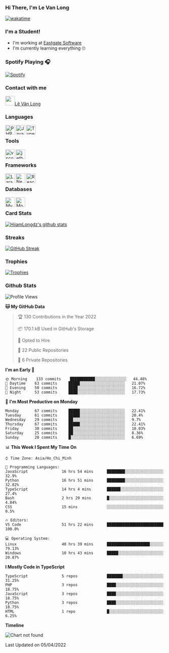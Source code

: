 ### Hi There, I'm Le Van Long 

[![wakatime](https://wakatime.com/badge/user/6843c55a-2a06-4fcd-8ddd-3f4718f8cf4d.svg)](https://wakatime.com/@6843c55a-2a06-4fcd-8ddd-3f4718f8cf4d)

### I'm a Student!
- I'm working at [Eastgate Software](https://eastgate-software.com/)
- I'm currently learning everything 🙄

### Spotify Playing 🎧
[![Spotify](https://spotify-readme-v2-ljjw4c8pd-hiiamlongdz.vercel.app/api/spotify)](https://open.spotify.com/user/312ooo2a5zz44sszdfjmqgjbgmsq)


### Contact with me

[<img src="https://img.icons8.com/dusk/64/000000/facebook-new--v2.png" width="30px"/>Lê Văn Long](https://www.facebook.com/HiiamLongdzz)

### Languages
<img align="left" alt="PHP" src="https://img.icons8.com/dusk/64/000000/php-logo.png" width="30px"/>
<img align="left" alt="JavaScript" src="https://img.icons8.com/dusk/64/000000/javascript.png" width="30px"/>
<img align="left" alt="TypeScript" src="https://img.icons8.com/typescript" width="30px" />
<br />

### Tools
<img align="left" alt="vscode" src="https://img.icons8.com/dusk/64/000000/visual-studio-code-2019.png" width="30px"/>
<img align="left" alt="jetbrain" src="https://camo.githubusercontent.com/8268dcfb76697dd53286590ec9b4385d7a0b89ce/68747470733a2f2f63646e2e6a7364656c6976722e6e65742f6e706d2f73696d706c652d69636f6e734076332f69636f6e732f6a6574627261696e732e737667" width="30px"/>
<br />

### Frameworks
<img align="left" alt="Laravel" src="https://img.icons8.com/ios/50/000000/laravel.png" width="30px"/>
<img align="left" alt="NestJS" src="https://d33wubrfki0l68.cloudfront.net/e937e774cbbe23635999615ad5d7732decad182a/26072/logo-small.ede75a6b.svg" width="30px" />
<img align="left" alt="ReactJS" src="https://img.icons8.com/dusk/64/000000/react.png" width="30px" />
<br />

### Databases
<img align="left" alt="MySQL" src="https://img.icons8.com/ios-filled/50/000000/mysql-logo.png" width="30px"/>
<img align="left" alt="MongoDB" src="https://webimages.mongodb.com/_com_assets/cms/kpo5kblefbjq79065-Horizontal_Default.svg?auto=format%252Ccompress" height="30px" />
<br />

### Card Stats
[![HiiamLongdz's github stats](https://github-readme-stats.vercel.app/api?username=HiiamLongdz&show_icons=true&theme=default)](#CardStats)

### Streaks
[![GitHub Streak](http://github-readme-streak-stats.herokuapp.com?user=HiiamLongdz)](#Streaks)

### Trophies
[![Trophies](https://github-profile-trophy.vercel.app/?username=HiiamLongdz&margin-w=10&theme=discord)](#Trophies)

### Github Stats
<!--START_SECTION:waka-->
![Profile Views](http://img.shields.io/badge/Profile%20Views-0-blue)

**🐱 My GitHub Data** 

> 🏆 130 Contributions in the Year 2022
 > 
> 📦 170.1 kB Used in GitHub's Storage 
 > 
> 💼 Opted to Hire
 > 
> 📜 22 Public Repositories 
 > 
> 🔑 6 Private Repositories  
 > 
**I'm an Early 🐤** 

```text
🌞 Morning    133 commits    ███████████░░░░░░░░░░░░░░   44.48% 
🌆 Daytime    63 commits     █████░░░░░░░░░░░░░░░░░░░░   21.07% 
🌃 Evening    50 commits     ████░░░░░░░░░░░░░░░░░░░░░   16.72% 
🌙 Night      53 commits     ████░░░░░░░░░░░░░░░░░░░░░   17.73%

```
📅 **I'm Most Productive on Monday** 

```text
Monday       67 commits     █████░░░░░░░░░░░░░░░░░░░░   22.41% 
Tuesday      61 commits     █████░░░░░░░░░░░░░░░░░░░░   20.4% 
Wednesday    29 commits     ██░░░░░░░░░░░░░░░░░░░░░░░   9.7% 
Thursday     67 commits     █████░░░░░░░░░░░░░░░░░░░░   22.41% 
Friday       30 commits     ██░░░░░░░░░░░░░░░░░░░░░░░   10.03% 
Saturday     25 commits     ██░░░░░░░░░░░░░░░░░░░░░░░   8.36% 
Sunday       20 commits     █░░░░░░░░░░░░░░░░░░░░░░░░   6.69%

```


📊 **This Week I Spent My Time On** 

```text
⌚︎ Time Zone: Asia/Ho_Chi_Minh

💬 Programming Languages: 
JavaScript               16 hrs 54 mins      ████████░░░░░░░░░░░░░░░░░   32.9% 
Python                   16 hrs 51 mins      ████████░░░░░░░░░░░░░░░░░   32.82% 
TypeScript               14 hrs 4 mins       ██████░░░░░░░░░░░░░░░░░░░   27.4% 
Bash                     2 hrs 29 mins       █░░░░░░░░░░░░░░░░░░░░░░░░   4.84% 
CSS                      15 mins             ░░░░░░░░░░░░░░░░░░░░░░░░░   0.5%

🔥 Editors: 
VS Code                  51 hrs 22 mins      █████████████████████████   100.0%

💻 Operating System: 
Linux                    40 hrs 39 mins      ███████████████████░░░░░░   79.13% 
Windows                  10 hrs 43 mins      █████░░░░░░░░░░░░░░░░░░░░   20.87%

```

**I Mostly Code in TypeScript** 

```text
TypeScript               5 repos             ███████░░░░░░░░░░░░░░░░░░   31.25% 
PHP                      3 repos             ████░░░░░░░░░░░░░░░░░░░░░   18.75% 
JavaScript               3 repos             ████░░░░░░░░░░░░░░░░░░░░░   18.75% 
Python                   3 repos             ████░░░░░░░░░░░░░░░░░░░░░   18.75% 
HTML                     1 repo              █░░░░░░░░░░░░░░░░░░░░░░░░   6.25%

```


**Timeline**

![Chart not found](https://raw.githubusercontent.com/HiiamLongdz/HiiamLongdz/master/charts/bar_graph.png) 


 Last Updated on 05/04/2022
<!--END_SECTION:waka-->
